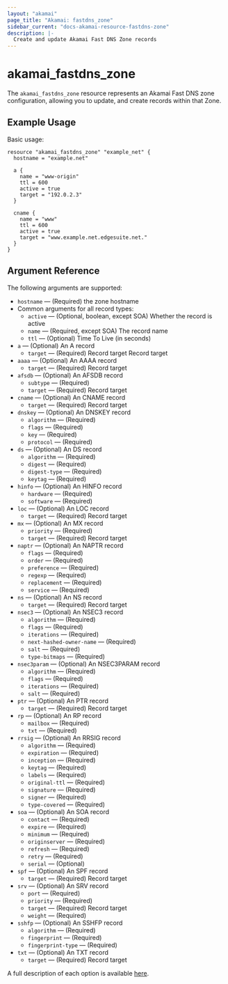 ```yaml
---
layout: "akamai"
page_title: "Akamai: fastdns_zone"
sidebar_current: "docs-akamai-resource-fastdns-zone"
description: |-
  Create and update Akamai Fast DNS Zone records
---
```


# akamai_fastdns_zone

The `akamai_fastdns_zone` resource represents an Akamai Fast DNS zone configuration, allowing you to update, and create records within that Zone.

## Example Usage

Basic usage:

```hcl
resource "akamai_fastdns_zone" "example_net" {
  hostname = "example.net"

  a {
    name = "www-origin"
    ttl = 600
    active = true
    target = "192.0.2.3"
  }
  
  cname {
    name = "www"
    ttl = 600
    active = true
    target = "www.example.net.edgesuite.net."
  }
}
```

## Argument Reference

The following arguments are supported:

* `hostname` — (Required) the zone hostname
* Common arguments for all record types:
  * `active` — (Optional, boolean, except SOA) Whether the record is active
  * `name` — (Required, except SOA) The record name
  * `ttl` — (Optional) Time To Live (in seconds)
* `a` — (Optional) An A record
  * `target` — (Required) Record target Record target
* `aaaa` — (Optional) An AAAA record
  * `target` — (Required) Record target
* `afsdb` — (Optional) An AFSDB record
  * `subtype` — (Required)
  * `target` — (Required) Record target
* `cname` — (Optional) An CNAME record
  * `target` — (Required) Record target
* `dnskey` — (Optional) An DNSKEY record
  * `algorithm` — (Required)
  * `flags` — (Required)
  * `key` — (Required)
  * `protocol` — (Required)
* `ds` — (Optional) An DS record
  * `algorithm` — (Required)
  * `digest` — (Required)
  * `digest-type` — (Required)
  * `keytag` — (Required)
* `hinfo` — (Optional) An HINFO record
  * `hardware` — (Required)
  * `software` — (Required)
* `loc` — (Optional) An LOC record
  * `target` — (Required) Record target
* `mx` — (Optional) An MX record
  * `priority` — (Required)
  * `target` — (Required) Record target
* `naptr` — (Optional) An NAPTR record
  * `flags` — (Required)
  * `order` — (Required)
  * `preference` — (Required)
  * `regexp` — (Required)
  * `replacement` — (Required)
  * `service` — (Required)
* `ns` — (Optional) An NS record
  * `target` — (Required) Record target
* `nsec3` — (Optional) An NSEC3 record
  * `algorithm` — (Required)
  * `flags` — (Required)
  * `iterations` — (Required)
  * `next-hashed-owner-name` — (Required)
  * `salt` — (Required)
  * `type-bitmaps` — (Required)
* `nsec3param` — (Optional) An NSEC3PARAM record
  * `algorithm` — (Required)
  * `flags` — (Required)
  * `iterations` — (Required)
  * `salt` — (Required)
* `ptr` — (Optional) An PTR record
  * `target` — (Required) Record target
* `rp` — (Optional) An RP record
  * `mailbox` — (Required)
  * `txt` — (Required)
* `rrsig` — (Optional) An RRSIG record
  * `algorithm` — (Required)
  * `expiration` — (Required)
  * `inception` — (Required)
  * `keytag` — (Required)
  * `labels` — (Required)
  * `original-ttl` — (Required)
  * `signature` — (Required)
  * `signer` — (Required)
  * `type-covered` — (Required)
* `soa` — (Optional) An SOA record
  * `contact` — (Required)
  * `expire` — (Required)
  * `minimum` — (Required)
  * `originserver` — (Required)
  * `refresh` — (Required)
  * `retry` — (Required)
  * `serial` — (Optional)
* `spf` — (Optional) An SPF record
  * `target` — (Required) Record target
* `srv` — (Optional) An SRV record
  * `port` — (Required)
  * `priority` — (Required)
  * `target` — (Required) Record target
  * `weight` — (Required)
* `sshfp` — (Optional) An SSHFP record
  * `algorithm` — (Required)
  * `fingerprint` — (Required)
  * `fingerprint-type` — (Required)
* `txt` — (Optional) An TXT record
  * `target` — (Required) Record target
  
A full description of each option is available [here](https://developer.akamai.com/api/luna/config-dns/data.html).